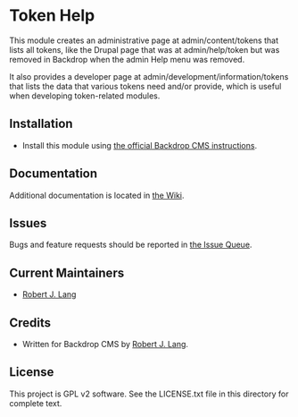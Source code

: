 Token Help
==========

This module creates an administrative page at admin/content/tokens that lists all tokens, like the Drupal page that was at admin/help/token but was removed in Backdrop when the admin Help menu was removed.

It also provides a developer page at admin/development/information/tokens that lists the data that various tokens need and/or provide, which is useful when developing token-related modules.

Installation
------------

- Install this module using [the official Backdrop CMS instructions](  https://backdropcms.org/guide/modules).

Documentation
-------------

Additional documentation is located in [the Wiki](https://github.com/backdrop-contrib/token_help/wiki/Documentation).

Issues
------

Bugs and feature requests should be reported in [the Issue Queue](https://github.com/backdrop-contrib/token_help/issues).

Current Maintainers
-------------------

- [Robert J. Lang](https://github.com/bugfolder)

Credits
-------

- Written for Backdrop CMS by [Robert J. Lang](https://github.com/bugfolder).

License
-------

This project is GPL v2 software.
See the LICENSE.txt file in this directory for complete text.

